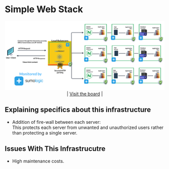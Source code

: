 # Simple Web Stack

<img src="3-scale_up.png">

<center>| <a href="">Visit the board</a> |</center>


## Explaining specifics about this infrastructure

+ Addition of fire-wall between each server: <br>
This protects each server from unwanted and unauthorized users rather than protecting a single server.

## Issues With This Infrastrucutre

+ High maintenance costs.
